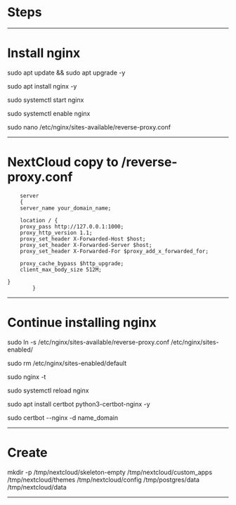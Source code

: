 # Steps

--------------------------------------------------------------------------------------------------------------------------------------------------------------------------------------------------

# Install nginx

sudo apt update && sudo apt upgrade -y

sudo apt install nginx -y

sudo systemctl start nginx

sudo systemctl enable nginx

sudo nano /etc/nginx/sites-available/reverse-proxy.conf


--------------------------------------------------------------------------------------------------------------------------------------------------------------------------------------------------

# NextCloud copy to /reverse-proxy.conf

        server
        { 
        server_name your_domain_name;

        location / {
        proxy_pass http://127.0.0.1:1000;
        proxy_http_version 1.1;
        proxy_set_header X-Forwarded-Host $host;
        proxy_set_header X-Forwarded-Server $host;
        proxy_set_header X-Forwarded-For $proxy_add_x_forwarded_for;

        proxy_cache_bypass $http_upgrade;
        client_max_body_size 512M;
        
    }
            }


--------------------------------------------------------------------------------------------------------------------------------------------------------------------------------------------------

# Continue installing nginx

sudo ln -s /etc/nginx/sites-available/reverse-proxy.conf /etc/nginx/sites-enabled/

sudo rm /etc/nginx/sites-enabled/default 

sudo nginx -t

sudo systemctl reload nginx

sudo apt install certbot python3-certbot-nginx -y
	  
sudo certbot --nginx -d name_domain

--------------------------------------------------------------------------------------------------------------------------------------------------------------------------------------------------
# Create

mkdir -p /tmp/nextcloud/skeleton-empty /tmp/nextcloud/custom_apps /tmp/nextcloud/themes /tmp/nextcloud/config /tmp/postgres/data /tmp/nextcloud/data








--------------------------------------------------------------------------------------------------------------------------------------------------------------------------------------------------
